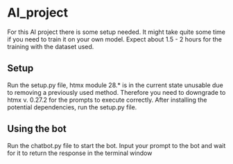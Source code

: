 # AI_project

For this AI project there is some setup needed. It might take quite some time if you need to train it on your own model. Expect about 1.5 - 2 hours for the training with the dataset used.

## Setup
Run the setup.py file, htmx module 28.* is in the current state unusable due to removing a previously used method. Therefore you need to downgrade to htmx v. 0.27.2 for the prompts to execute correctly. After installing the potential dependencies, run the setup.py file.

## Using the bot
Run the chatbot.py file to start the bot. Input your prompt to the bot and wait for it to return the response in the terminal window

